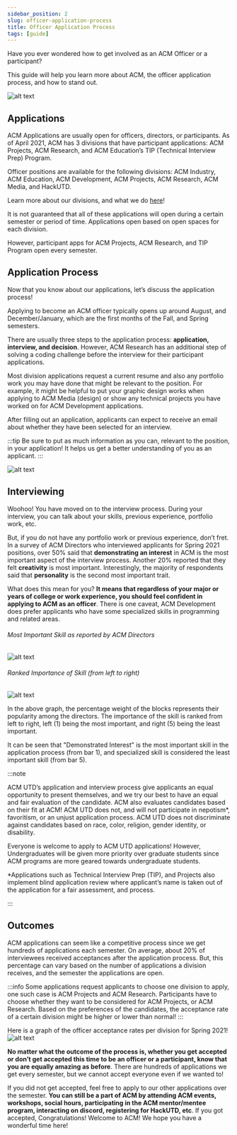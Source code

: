 ```yaml
---
sidebar_position: 2
slug: officer-application-process
title: Officer Application Process
tags: [guide]
---
```


Have you ever wondered how to get involved as an ACM Officer or a participant?

This guide will help you learn more about ACM, the officer application process, and how to stand out.

![alt text](../../static/img/getting-started/officer/application1.png)

## Applications
ACM Applications are usually open for officers, directors, or participants. As of April 2021, ACM has 3 divisions that have participant applications: ACM Projects, ACM Research, and ACM Education’s TIP (Technical Interview Prep) Program.

Officer positions are available for the following divisions: ACM Industry, ACM Education, ACM Development, ACM Projects, ACM Research, ACM Media, and HackUTD.

Learn more about our divisions, and what we do [here](https://www.acmutd.co/about)!

It is not guaranteed that all of these applications will open during a certain semester or period of time. Applications open based on open spaces for each division.

However, participant apps for ACM Projects, ACM Research, and TIP Program open every semester.

## Application Process
Now that you know about our applications, let’s discuss the application process!

Applying to become an ACM officer typically opens up around August, and December/January, which are the first months of the Fall, and Spring semesters.

There are usually three steps to the application process: **application, interview, and decision**. However, ACM Research has an additional step of solving a coding challenge before the interview for their participant applications.

Most division applications request a current resume and also any portfolio work you may have done that might be relevant to the position. For example, it might be helpful to put your graphic design works when applying to ACM Media (design) or show any technical projects you have worked on for ACM Development applications.

After filling out an application, applicants can expect to receive an email about whether they have been selected for an interview.

:::tip
Be sure to put as much information as you can, relevant to the position, in your application! It helps us get a better understanding of you as an applicant.
:::

![alt text](../../static/img/getting-started/officer/application2.png)

## Interviewing
Woohoo! You have moved on to the interview process. During your interview, you can talk about your skills, previous experience, portfolio work, etc.

But, if you do not have any portfolio work or previous experience, don’t fret. In a survey of ACM Directors who interviewed applicants for Spring 2021 positions, over 50% said that **demonstrating an interest** in ACM is the most important aspect of the interview process. Another 20% reported that they felt **creativity** is most important. Interestingly, the majority of respondents said that **personality** is the second most important trait.

What does this mean for you? **It means that regardless of your major or years of college or work experience, you should feel confident in applying to ACM as an officer**. There is one caveat, ACM Development does prefer applicants who have some specialized skills in programming and related areas.

###### Most Important Skill as reported by ACM Directors
![alt text](../../static/img/getting-started/officer/application-piechart.png)

###### Ranked Importance of Skill (from left to right)
![alt text](../../static/img/getting-started/officer/application-barchart.png)

In the above graph, the percentage weight of the blocks represents their popularity among the directors. The importance of the skill is ranked from left to right, left (1) being the most important, and right (5) being the least important.

It can be seen that "Demonstrated Interest" is the most important skill in the application process (from bar 1), and specialized skill is considered the least important skill (from bar 5).

:::note

ACM UTD’s application and interview process give applicants an equal opportunity to present themselves, and we try our best to have an equal and fair evaluation of the candidate. ACM also evaluates candidates based on their fit at ACM! ACM UTD does not, and will not participate in nepotism\*, favoritism, or an unjust application process. ACM UTD does not discriminate against candidates based on race, color, religion, gender identity, or disability.

Everyone is welcome to apply to ACM UTD applications! However, Undergraduates will be given more priority over graduate students since ACM programs are more geared towards undergraduate students.

\*Applications such as Technical Interview Prep (TIP), and Projects also implement blind application review where applicant’s name is taken out of the application for a fair assessment, and process.

:::

## Outcomes
ACM applications can seem like a competitive process since we get hundreds of applications each semester. On average, about 20% of interviewees received acceptances after the application process. But, this percentage can vary based on the number of applications a division receives, and the semester the applications are open.

:::info
 Some applications request applicants to choose one division to apply, one such case is ACM Projects and ACM Research. Participants have to choose whether they want to be considered for ACM Projects, or ACM Research. Based on the preferences of the candidates, the acceptance rate of a certain division might be higher or lower than normal!
 :::

Here is a graph of the officer acceptance rates per division for Spring 2021!
![alt text](../../static/img/getting-started/officer/application-spring-barchart.png)

**No matter what the outcome of the process is, whether you get accepted or don’t get accepted this time to be an officer or a participant, know that you are equally amazing as before**. There are hundreds of applications we get every semester, but we cannot accept everyone even if we wanted to!

If you did not get accepted, feel free to apply to our other applications over the semester. **You can still be a part of ACM by attending ACM events, workshops, social hours, participating in the ACM mentor/mentee program, interacting on discord, registering for HackUTD, etc**. If you got accepted, Congratulations! Welcome to ACM! We hope you have a wonderful time here!
